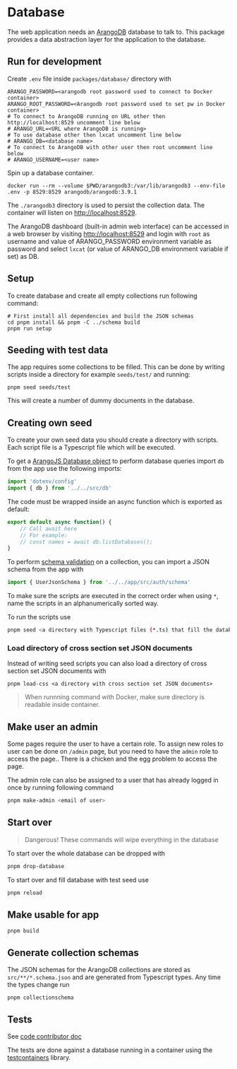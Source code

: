 <!--
SPDX-FileCopyrightText: LXCat team

SPDX-License-Identifier: AGPL-3.0-or-later
-->

# Database

The web application needs an [ArangoDB](https://arangodb.com/) database to talk to.
This package provides a data abstraction layer for the application to the database.

## Run for development

Create `.env` file inside `packages/database/` directory with

```shell
ARANGO_PASSWORD=<arangodb root password used to connect to Docker container>
ARANGO_ROOT_PASSWORD=<Arangodb root password used to set pw in Docker container>
# To connect to ArangoDB running on URL other then http://localhost:8529 uncomment line below
# ARANGO_URL=<URL where ArangoDB is running>
# To use database other then lxcat uncomment line below
# ARANGO_DB=<database name>
# To connect to ArangoDB with other user then root uncomment line below
# ARANGO_USERNAME=<user name>
```

Spin up a database container.

```shell
docker run --rm --volume $PWD/arangodb3:/var/lib/arangodb3 --env-file .env -p 8529:8529 arangodb/arangodb:3.9.1
```

The `./arangodb3` directory is used to persist the collection data.
The container will listen on [http://localhost:8529](http://localhost:8529).

The ArangoDB dashboard (built-in admin web interface) can be accessed in a web browser by visiting [http://localhost:8529](http://localhost:8529) and login with `root` as username and value of ARANGO_PASSWORD environment variable as password and select `lxcat` (or value of ARANGO_DB environment variable if set) as DB. 

## Setup

To create database and create all empty collections run following command:

```shell
# First install all dependencies and build the JSON schemas
cd pnpm install && pnpm -C ../schema build
pnpm run setup
```

## Seeding with test data

The app requires some collections to be filled.
This can be done by writing scripts inside a directory for example `seeds/test/` and running:

```shell
pnpm seed seeds/test
```

This will create a number of dummy documents in the database.

## Creating own seed

To create your own seed data you should create a directory with scripts.
Each script file is a Typescript file which will be executed.

To get a [ArangoJS Database object](https://arangodb.github.io/arangojs/7.7.0/classes/database.database-1.html) to perform database queries import `db` from the app use the following imports:

```ts
import 'dotenv/config'
import { db } from '../../src/db'
```

The code must be wrapped inside an async function which is exported as default:

```ts
export default async function() {
    // Call await here
    // For example:
    // const names = await db.listDatabases();
}
```

To perform [schema validation](https://www.arangodb.com/docs/3.8/data-modeling-documents-schema-validation.html) on a collection, you can import a JSON schema from the app with

```ts
import { UserJsonSchema } from '../../app/src/auth/schema'
```

To make sure the scripts are executed in the correct order when using `*`, name the scripts in an alphanumerically sorted way.

To run the scripts use

```sh
pnpm seed <a directory with Typescript files (*.ts) that fill the database>
```

### Load directory of cross section set JSON documents

Instead of writing seed scripts you can also load a directory of cross section set JSON documents with

```shell
pnpm load-css <a directory with cross section set JSON documents>
```

> When runnning command with Docker, make sure directory is readable inside container.

## Make user an admin

Some pages require the user to have a certain role.
To assign new roles to user can be done on `/admin` page, but you need to have the `admin` role to access the page..
There is a chicken and the egg problem to access the page.

The admin role can also be assigned to a user that has already logged in once by running following command

```sh
pnpm make-admin <email of user>
```

## Start over

> Dangerous! These commands will wipe everything in the database

To start over the whole database can be dropped with

```sh
pnpm drop-database
```

To start over and fill database with test seed use

```sh
pnpm reload
```

## Make usable for app

```shell
pnpm build
```

## Generate collection schemas

The JSON schemas for the ArangoDB collections are stored as `src/**/*.schema.json` and are generated from Typescript types.
Any time the types change run

```shell
pnpm collectionschema
```

## Tests

See [code contributor doc](../../docs/code-contributor#unit-tests)

The tests are done against a database running in a container using the [testcontainers](https://github.com/testcontainers/testcontainers-node) library.
